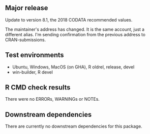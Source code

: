 ## Major release

Update to version 8.1, the 2018 CODATA recommended values.

The maintainer's address has changed. It is the same account, just a different
alias. I'm sending confirmation from the previous address to CRAN-submissions.

## Test environments

* Ubuntu, Windows, MacOS (on GHA), R oldrel, release, devel
* win-builder, R devel

## R CMD check results

There were no ERRORs, WARNINGs or NOTEs.

## Downstream dependencies

There are currently no downstream dependencies for this package.
